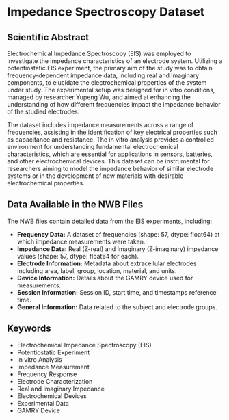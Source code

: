 # Impedance Spectroscopy Dataset

## Scientific Abstract
Electrochemical Impedance Spectroscopy (EIS) was employed to investigate the impedance characteristics of an electrode system. Utilizing a potentiostatic EIS experiment, the primary aim of the study was to obtain frequency-dependent impedance data, including real and imaginary components, to elucidate the electrochemical properties of the system under study. The experimental setup was designed for in vitro conditions, managed by researcher Yupeng Wu, and aimed at enhancing the understanding of how different frequencies impact the impedance behavior of the studied electrodes.

The dataset includes impedance measurements across a range of frequencies, assisting in the identification of key electrical properties such as capacitance and resistance. The in vitro analysis provides a controlled environment for understanding fundamental electrochemical characteristics, which are essential for applications in sensors, batteries, and other electrochemical devices. This dataset can be instrumental for researchers aiming to model the impedance behavior of similar electrode systems or in the development of new materials with desirable electrochemical properties.

## Data Available in the NWB Files
The NWB files contain detailed data from the EIS experiments, including:
- **Frequency Data:** A dataset of frequencies (shape: 57, dtype: float64) at which impedance measurements were taken.
- **Impedance Data:** Real (Z-real) and Imaginary (Z-imaginary) impedance values (shape: 57, dtype: float64 for each).
- **Electrode Information:** Metadata about extracellular electrodes including area, label, group, location, material, and units.
- **Device Information:** Details about the GAMRY device used for measurements.
- **Session Information:** Session ID, start time, and timestamps reference time.
- **General Information:** Data related to the subject and electrode groups.

## Keywords
- Electrochemical Impedance Spectroscopy (EIS)
- Potentiostatic Experiment
- In vitro Analysis
- Impedance Measurement
- Frequency Response
- Electrode Characterization
- Real and Imaginary Impedance
- Electrochemical Devices
- Experimental Data
- GAMRY Device